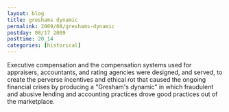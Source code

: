 ```yaml
---
layout: blog
title: greshams dynamic
permalink: 2009/08/greshams-dynamic
postday: 08/17 2009
posttime: 20_14
categories: [historical]
---
```


<p>Executive compensation and the compensation systems used for appraisers, accountants, and rating agencies were designed, and served, to create the perverse incentives and ethical rot that caused the ongoing financial crises by producing a "Gresham's dynamic" in which fraudulent and abusive lending and accounting practices drove good practices out of the marketplace.</p>
